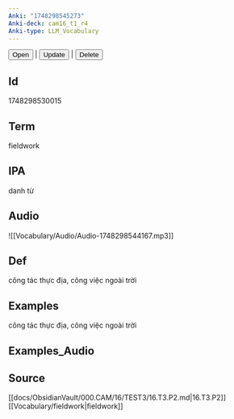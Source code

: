```yaml
---
Anki: "1748298545273"
Anki-deck: cam16_t1_r4
Anki-type: LLM_Vocabulary
---
```

<button class="anki-btn-open">Open</button> | <button class="anki-btn-update">Update</button> | <button class="anki-btn-delete">Delete</button>

## Id
 1748298530015
## Term
fieldwork
## IPA
danh từ

## Audio
![[Vocabulary/Audio/Audio-1748298544167.mp3]]
## Def
công tác thực địa, công việc ngoài trời
## Examples
công tác thực địa, công việc ngoài trời
## Examples_Audio

## Source
 [[docs/ObsidianVault/000.CAM/16/TEST3/16.T3.P2.md|16.T3.P2]]
[[Vocabulary/fieldwork|fieldwork]]